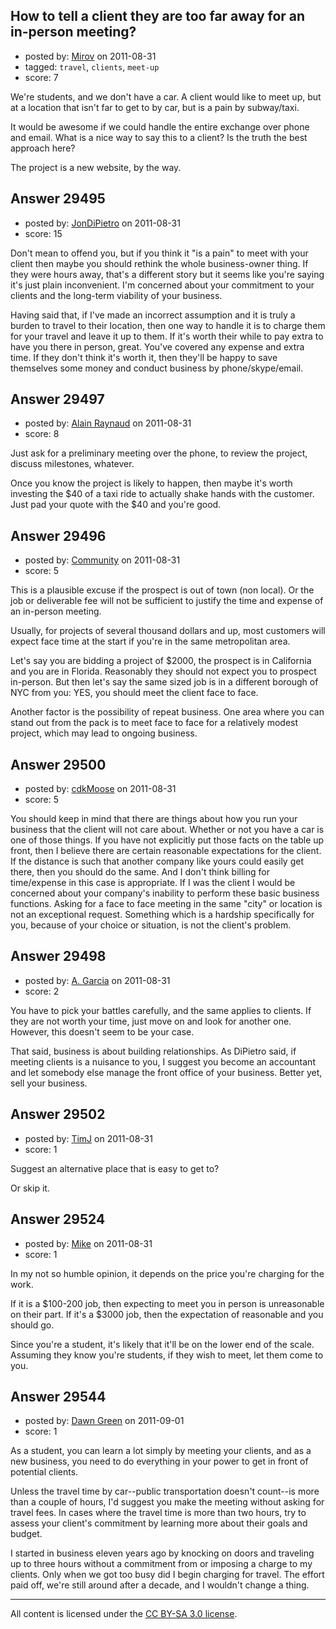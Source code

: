 ## How to tell a client they are too far away for an in-person meeting?

- posted by: [Mirov](https://stackexchange.com/users/-1/13062-mirov) on 2011-08-31
- tagged: `travel`, `clients`, `meet-up`
- score: 7

We're students, and we don't have a car. A client would like to meet up, but at a location that isn't far to get to by car, but is a pain by subway/taxi.

It would be awesome if we could handle the entire exchange over phone and email. What is a nice way to say this to a client? Is the truth the best approach here?

The project is a new website, by the way.


## Answer 29495

- posted by: [JonDiPietro](https://stackexchange.com/users/-1/11642-jondipietro) on 2011-08-31
- score: 15

Don't mean to offend you, but if you think it "is a pain" to meet with your client then maybe you should rethink the whole business-owner thing. If they were hours away, that's a different story but it seems like you're saying it's just plain inconvenient. I'm concerned about your commitment to your clients and the long-term viability of your business.

Having said that, if I've made an incorrect assumption and it is truly a burden to travel to their location, then one way to handle it is to charge them for your travel and leave it up to them. If it's worth their while to pay extra to have you there in person, great. You've covered any expense and extra time. If they don't think it's worth it, then they'll be happy to save themselves some money and conduct business by phone/skype/email.


## Answer 29497

- posted by: [Alain Raynaud](https://stackexchange.com/users/-1/502-alain-raynaud) on 2011-08-31
- score: 8

Just ask for a preliminary meeting over the phone, to review the project, discuss milestones, whatever.

Once you know the project is likely to happen, then maybe it's worth investing the $40 of a taxi ride to actually shake hands with the customer. Just pad your quote with the $40 and you're good.


## Answer 29496

- posted by: [Community](https://stackexchange.com/users/-1/-1-community) on 2011-08-31
- score: 5

This is a plausible excuse if the prospect is out of town (non local). Or the job or deliverable fee will not be sufficient to justify the time and expense of an in-person meeting. 

Usually, for projects of several thousand dollars and up, most customers will expect face time at the start if you're in the same metropolitan area. 

Let's say you are bidding a project of $2000, the prospect is in California and you are in Florida. Reasonably they should not expect you to prospect in-person. But then let's say the same sized job is in a different borough of NYC from you: YES, you should meet the client face to face.

Another factor is the possibility of repeat business. One area where you can stand out from the pack is to meet face to face for a relatively modest project, which may lead to ongoing business. 




## Answer 29500

- posted by: [cdkMoose](https://stackexchange.com/users/-1/12756-cdkmoose) on 2011-08-31
- score: 5

You should keep in mind that there are things about how you run your business that the client will not care about.  Whether or not you have a car is one of those things.  If you have not explicitly put those facts on the table up front, then I believe there are certain reasonable expectations for the client.  If the distance is such that another company like yours could easily get there, then you should do the same.  And I don't think billing for time/expense in this case is appropriate.  If I was the client I would be concerned about your company's inability to perform these basic business functions.  Asking for a face to face meeting in the same "city" or location is not an exceptional request.  Something which is a hardship specifically for you, because of your choice or situation, is not the client's problem.


## Answer 29498

- posted by: [A. Garcia](https://stackexchange.com/users/-1/1659-a-garcia) on 2011-08-31
- score: 2

You have to pick your battles carefully, and the same applies to clients. If they are not worth your time, just move on and look for another one. However, this doesn't seem to be your case. 

That said, business is about building relationships. As DiPietro said, if meeting clients is a nuisance to you, I suggest you become an accountant and let somebody else manage the front office of your business. Better yet, sell your business. 


## Answer 29502

- posted by: [TimJ](https://stackexchange.com/users/-1/1172-timj) on 2011-08-31
- score: 1

Suggest an alternative place that is easy to get to?

Or skip it.


## Answer 29524

- posted by: [Mike](https://stackexchange.com/users/-1/11945-mike) on 2011-08-31
- score: 1

In my not so humble opinion, it depends on the price you're charging for the work.

If it is a $100-200 job, then expecting to meet you in person is unreasonable on their part. If it's a $3000 job, then the expectation of reasonable and you should go.

Since you're a student, it's likely that it'll be on the lower end of the scale. Assuming they know you're students, if they wish to meet, let them come to you.



## Answer 29544

- posted by: [Dawn Green](https://stackexchange.com/users/-1/13086-dawn-green) on 2011-09-01
- score: 1

As a student, you can learn a lot simply by meeting your clients, and as a new business, you need to do everything in your power to get in front of potential clients.  

Unless the travel time by car--public transportation doesn't count--is more than a couple of hours, I'd suggest you make the meeting without asking for travel fees.  In cases where the travel time is more than two hours, try to assess your client's commitment by learning more about their goals and budget.  

I started in business eleven years ago by knocking on doors and traveling up to three hours without a commitment from or imposing a charge to my clients.  Only when we got too busy did I begin charging for travel.  The effort paid off, we're still around after a decade, and I wouldn't change a thing.



---

All content is licensed under the [CC BY-SA 3.0 license](https://creativecommons.org/licenses/by-sa/3.0/).
